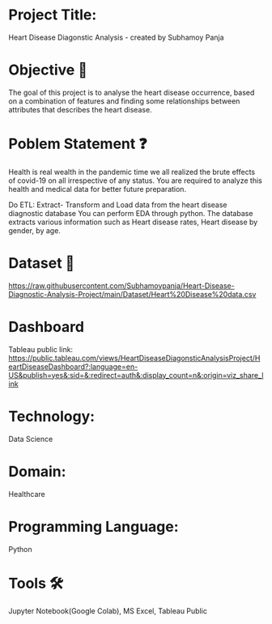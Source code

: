 # Project Title:
Heart Disease Diagonstic Analysis - created by Subhamoy Panja
# Objective 🎯
The goal of this project is to analyse the heart disease occurrence, based on a combination of features and finding some relationships between attributes that describes the heart disease.
# Poblem Statement ❓
Health is real wealth in the pandemic time we all realized the brute effects of covid-19 on all irrespective of any status. You are required to analyze this health and medical data for better future preparation.

Do ETL: Extract- Transform and Load data from the heart disease diagnostic database You can perform EDA through python. The database extracts various information such as Heart disease rates, Heart disease by gender, by age.
# Dataset 📀
https://raw.githubusercontent.com/Subhamoypanja/Heart-Disease-Diagnostic-Analysis-Project/main/Dataset/Heart%20Disease%20data.csv
# Dashboard
Tableau public link:
https://public.tableau.com/views/HeartDiseaseDiagonsticAnalysisProject/HeartDiseaseDashboard?:language=en-US&publish=yes&:sid=&:redirect=auth&:display_count=n&:origin=viz_share_link
# Technology:
Data Science
# Domain:
Healthcare
# Programming Language:
Python
# Tools 🛠
Jupyter Notebook(Google Colab), MS
Excel,
Tableau Public

